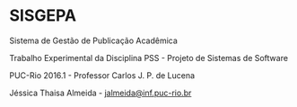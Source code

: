 # SISGEPA
Sistema de Gestão de Publicação Acadêmica

Trabalho Experimental da Disciplina PSS - Projeto de Sistemas de Software

  PUC-Rio 2016.1  -  Professor Carlos J. P. de Lucena

Jéssica Thaisa Almeida - jalmeida@inf.puc-rio.br
